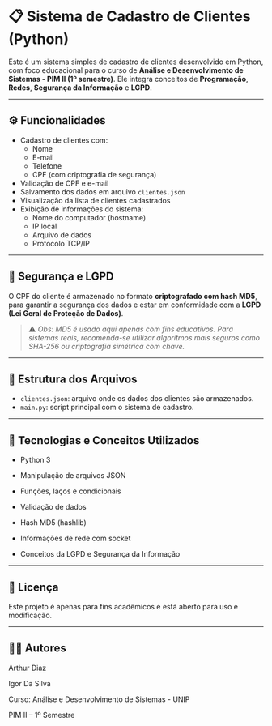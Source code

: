 # 📋 Sistema de Cadastro de Clientes (Python)

Este é um sistema simples de cadastro de clientes desenvolvido em Python, com foco educacional para o curso de **Análise e Desenvolvimento de Sistemas - PIM II (1º semestre)**. Ele integra conceitos de **Programação**, **Redes**, **Segurança da Informação** e **LGPD**.

---

## ⚙️ Funcionalidades

- Cadastro de clientes com:
  - Nome
  - E-mail
  - Telefone
  - CPF (com criptografia de segurança)
- Validação de CPF e e-mail
- Salvamento dos dados em arquivo `clientes.json`
- Visualização da lista de clientes cadastrados
- Exibição de informações do sistema:
  - Nome do computador (hostname)
  - IP local
  - Arquivo de dados
  - Protocolo TCP/IP

---

## 🔐 Segurança e LGPD

O CPF do cliente é armazenado no formato **criptografado com hash MD5**, para garantir a segurança dos dados e estar em conformidade com a **LGPD (Lei Geral de Proteção de Dados)**.  
> ⚠️ *Obs: MD5 é usado aqui apenas com fins educativos. Para sistemas reais, recomenda-se utilizar algoritmos mais seguros como SHA-256 ou criptografia simétrica com chave.*

---

## 📂 Estrutura dos Arquivos

- `clientes.json`: arquivo onde os dados dos clientes são armazenados.
- `main.py`: script principal com o sistema de cadastro.

---

## 🧠 Tecnologias e Conceitos Utilizados
- Python 3

- Manipulação de arquivos JSON

- Funções, laços e condicionais

- Validação de dados

- Hash MD5 (hashlib)

- Informações de rede com socket

- Conceitos da LGPD e Segurança da Informação

---

## 📜 Licença
Este projeto é apenas para fins acadêmicos e está aberto para uso e modificação.

---

## 👨‍💻 Autores
Arthur Diaz

Igor Da Silva

Curso: Análise e Desenvolvimento de Sistemas - UNIP

PIM II – 1º Semestre

